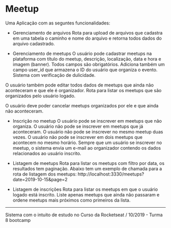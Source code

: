# Meetup
Uma Aplicação com as seguntes funcionalidades:

- Gerenciamento de arquivos
Rota para upload de arquivos que cadastra em uma tabela o caminho e nome do arquivo e retorna todos dados do arquivo cadastrado.

- Gerenciamento de meetups
O usuário pode cadastrar meetups na plataforma com título do meetup, descrição, localização, data e hora e imagem (banner). Todos campos são obrigatórios. Adiciona também um campo user_id que armazena o ID do usuário que organiza o evento.
Sistema com verificação de dulicidade.

O usuário também pode editar todos dados de meetups que ainda não aconteceram e que ele é organizador.
Rota para listar os meetups que são organizados pelo usuário logado.

O usuário deve poder cancelar meetups organizados por ele e que ainda não aconteceram. 

- Inscrição no meetup
O usuário pode se inscrever em meetups que não organiza.
O usuário não pode se inscrever em meetups que já aconteceram.
O usuário não pode se inscrever no mesmo meetup duas vezes.
O usuário não pode se inscrever em dois meetups que acontecem no mesmo horário.
Sempre que um usuário se inscrever no meetup, o sistema envia um e-mail ao organizador contendo os dados relacionados ao usuário inscrito.

- Listagem de meetups
Rota para listar os meetups com filtro por data, os resultados tem paginação. 
Abaixo tem um exemplo de chamada para a rota de listagem dos meetups:
http://localhost:3330/meetups?date=2019-10-15&page=2

- Listagem de inscrições
Rota para listar os meetups em que o usuário logado está inscrito.
Liste apenas meetups que ainda não passaram e ordene meetups mais próximos como primeiros da lista.


************
Sistema com o intuito de estudo no Curso da Rocketseat / 10/2019 - Turma 8 bootcamp
